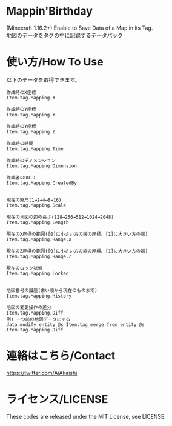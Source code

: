 # Mappin'Birthday

(Minecraft 1.16.2+) Enable to Save Data of a Map in its Tag.  
地図のデータをタグの中に記録するデータパック

# 使い方/How To Use

以下のデータを取得できます。

```
作成時のX座標  
Item.tag.Mapping.X  
  
作成時のY座標  
Item.tag.Mapping.Y  
  
作成時のY座標  
Item.tag.Mapping.Z  
  
作成時の時間  
Item.tag.Mapping.Time  
  
作成時のディメンション  
Item.tag.Mapping.Dimension  
  
作成者のUUID  
Item.tag.Mapping.CreatedBy  
  
  
現在の縮尺(1→2→4→8→16)  
Item.tag.Mapping.Scale  
  
現在の地図の辺の長さ(128→256→512→1024→2048)  
Item.tag.Mapping.Length  
  
現在のX座標の範囲([0]に小さい方の端の座標、[1]に大きい方の端)  
Item.tag.Mapping.Range.X  
  
現在のZ座標の範囲([0]に小さい方の端の座標、[1]に大きい方の端)  
Item.tag.Mapping.Range.Z  
  
現在のロック状態  
Item.tag.Mapping.Locked  
  
  
地図番号の履歴(古い順から現在のものまで)  
Item.tag.Mapping.History  
  
地図の変更操作の差分  
Item.tag.Mapping.Diff  
例) 一つ前の地図データにする  
data modify entity @s Item.tag merge from entity @s Item.tag.Mapping.Diff
```

# 連絡はこちら/Contact

https://twitter.com/AiAkaishi

# ライセンス/LICENSE

These codes are released under the MIT License, see LICENSE.
